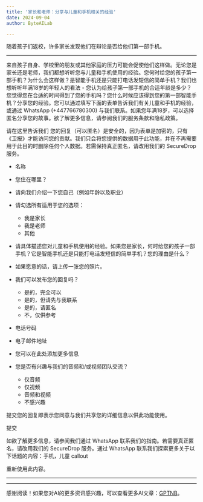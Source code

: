 ```yaml
---
title: '家长和老师：分享与儿童和手机相关的经验'
date: 2024-09-04
author: ByteAILab

---
```


随着孩子们返校，许多家长发现他们在辩论是否给他们第一部手机。

---
来自孩子自身、学校里的朋友或其他家庭的压力可能会促使他们这样做。无论您是家长还是老师，我们都想听听您与儿童和手机使用的经验。您何时给您的孩子第一部手机？为什么会这样做？是智能手机还是只能打电话发短信的简单手机？我们也想听听年满18岁的年轻人的看法 - 您认为给孩子第一部手机的合适年龄是多少？您觉得您在合适的时间得到了您的手机吗？您什么时候应该得到您的第一部智能手机？分享您的经验。您可以通过填写下面的表单告诉我们有关儿童和手机的经验，或通过 WhatsApp (+447766780300) 与我们联系。如果您年满18岁，可以选择匿名分享您的故事。欲了解更多信息，请参阅我们的服务条款和隐私政策。

请在这里告诉我们
您的回复（可以匿名）是安全的，因为表单是加密的，只有《卫报》才能访问您的贡献。我们只会将您提供的数据用于此功能，并在不再需要用于此目的时删除任何个人数据。若需保持真正匿名，请改用我们的 SecureDrop 服务。


- 名称
- 您住在哪里？
- 请向我们介绍一下您自己（例如年龄以及职业）
- 请勾选所有适用于您的选项：
    - 我是家长
    - 我是老师
    - 其他

- 请具体描述您对儿童和手机使用的经验。如果您是家长，何时给您的孩子一部手机？它是智能手机还是只能打电话发短信的简单手机？您的理由是什么？
- 如果愿意的话，请上传一张您的照片。
- 我们可以发布您的回复吗？
    - 是的，完全可以
    - 是的，但请先与我联系
    - 是的，请匿名
    - 不，仅供参考
- 电话号码
- 电子邮件地址
- 您可以在此处添加更多信息
- 您是否有兴趣与我们的音频和/或视频团队交流？
    - 仅音频
    - 仅视频
    - 音频和视频
    - 不感兴趣

提交您的回复即表示您同意与我们共享您的详细信息以供此功能使用。

提交

如欲了解更多信息，请参阅我们通过 WhatsApp 联系我们的指南。若需要真正匿名，请改用我们的 SecureDrop 服务。通过 WhatsApp 联系我们探索更多关于以下话题的内容：手机，儿童 callout

重新使用此内容。

---
---
感谢阅读！如果您对AI的更多资讯感兴趣，可以查看更多AI文章：[GPTNB](https://gptnb.com)。